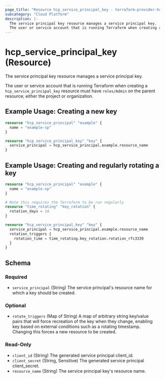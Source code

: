 ```yaml
---
page_title: "Resource hcp_service_principal_key - terraform-provider-hcp"
subcategory: "Cloud Platform"
description: |-
  The service principal key resource manages a service principal key.
  The user or service account that is running Terraform when creating a hcp_service_principal_key resource must have roles/Admin on the parent resource; either the project or organization.
---
```


# hcp_service_principal_key (Resource)

The service principal key resource manages a service principal key.

The user or service account that is running Terraform when creating a `hcp_service_principal_key` resource must have `roles/Admin` on the parent resource; either the project or organization.

## Example Usage: Creating a new key

```terraform
resource "hcp_service_principal" "example" {
  name = "example-sp"
}

resource "hcp_service_principal_key" "key" {
  service_principal = hcp_service_principal.example.resource_name
}
```

## Example Usage: Creating and regularly rotating a key

```terraform
resource "hcp_service_principal" "example" {
  name = "example-sp"
}

# Note this requires the Terraform to be run regularly
resource "time_rotating" "key_rotation" {
  rotation_days = 14
}

resource "hcp_service_principal_key" "key" {
  service_principal = hcp_service_principal.example.resource_name
  rotation_triggers {
    rotation_time = time_rotating.key_rotation.rotation_rfc3339
  }
}
```

<!-- schema generated by tfplugindocs -->
## Schema

### Required

- `service_principal` (String) The service principal's resource name for which a key should be created.

### Optional

- `rotate_triggers` (Map of String) A map of arbitrary string key/value pairs that will force recreation of the key when they change, enabling key based on external conditions such as a rotating timestamp. Changing this forces a new resource to be created.

### Read-Only

- `client_id` (String) The generated service principal client_id.
- `client_secret` (String, Sensitive) The generated service principal client_secret.
- `resource_name` (String) The service principal key's resource name.
